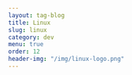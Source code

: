 ```yaml
---
layout: tag-blog
title: Linux
slug: linux
category: dev
menu: true
order: 12
header-img: "/img/linux-logo.png"
---
```

